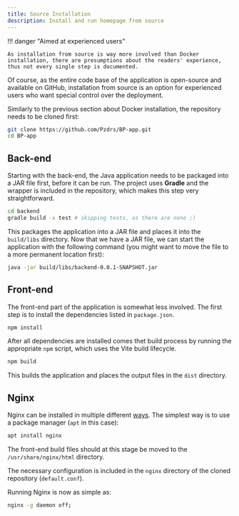 ```yaml
---
title: Source Installation
description: Install and run homepage from source
---
```



!!! danger "Aimed at experienced users"

    As installation from source is way more involved than Docker installation, there are presumptions about the readers' experience, thus not every single step is documented.

Of course, as the entire code base of the application is open-source and available on GitHub, installation from source is an option for experienced users who want special control over the deployment.

Similarly to the previous section about Docker installation, the repository needs to be cloned first:

```bash
git clone https://github.com/Pzdrs/BP-app.git
cd BP-app
```

## Back-end

Starting with the back-end, the Java application needs to be packaged into a JAR file first, before it can be run. The project uses **Gradle** and the wrapper is included in the repository, which makes this step very straightforward.

```bash
cd backend
gradle build -x test # skipping tests, as there are none ;)
```

This packages the application into a JAR file and places it into the `build/libs` directory. Now that we have a JAR file, we can start the application with the following command (you might want to move the file to a more permanent location first):

```bash
java -jar build/libs/backend-0.0.1-SNAPSHOT.jar
```

## Front-end

The front-end part of the application is somewhat less involved. The first step is to install the dependencies listed in `package.json`.

```bash
npm install
```

After all dependencies are installed comes thet build process by running the appropriate `npm` script, which uses the Vite build lifecycle.

```bash
npm build
```

This builds the application and places the output files in the `dist` directory.

## Nginx

Nginx can be installed in multiple different [ways](https://docs.nginx.com/nginx/admin-guide/installing-nginx/installing-nginx-open-source/). The simplest way is to use a package manager (`apt` in this case):

```bash
apt install nginx
```

The front-end build files should at this stage be moved to the `/usr/share/nginx/html` directory.

The necessary configuration is included in the `nginx` directory of the cloned repository (`default.conf`).

Running Nginx is now as simple as:

```bash
nginx -g daemon off;
```
